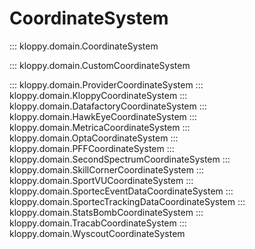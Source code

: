 # CoordinateSystem

::: kloppy.domain.CoordinateSystem

::: kloppy.domain.CustomCoordinateSystem

::: kloppy.domain.ProviderCoordinateSystem
::: kloppy.domain.KloppyCoordinateSystem
::: kloppy.domain.DatafactoryCoordinateSystem
::: kloppy.domain.HawkEyeCoordinateSystem
::: kloppy.domain.MetricaCoordinateSystem
::: kloppy.domain.OptaCoordinateSystem
::: kloppy.domain.PFFCoordinateSystem
::: kloppy.domain.SecondSpectrumCoordinateSystem
::: kloppy.domain.SkillCornerCoordinateSystem
::: kloppy.domain.SportVUCoordinateSystem
::: kloppy.domain.SportecEventDataCoordinateSystem
::: kloppy.domain.SportecTrackingDataCoordinateSystem
::: kloppy.domain.StatsBombCoordinateSystem
::: kloppy.domain.TracabCoordinateSystem
::: kloppy.domain.WyscoutCoordinateSystem
